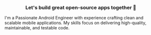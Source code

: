 <h3 align="center">Let's build great open-source apps together 🚀</h3>

I'm a Passionate Android Engineer with experience crafting clean and scalable mobile applications. My skills focus on delivering high-quality, maintainable, and testable code. 
